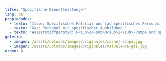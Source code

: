 ```yaml
---
title: "Spezifische Dienstleistungen"
lang: de
propiedades:
  - texto: "Isopa: Spezifisches Material und fachspezifisches Personal."
  - texto: "Gas: Personal mit spezifischer Ausbildung."
  - texto: "Wasserstoffperoxyd: H<sub>2</sub>O<sub>2</sub>-Pumpe und spezifische Sicherheitsausrüstung."
galeria:
  - imagen: /assets/uploads/images/originales/carnet-isopa.jpg
  - imagen: /assets/uploads/images/originales/Valvula-de-gas.jpg
orden: 4
---
```

